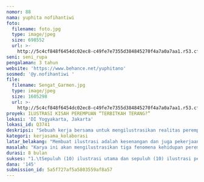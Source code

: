 ```yaml
---
nomor: 88
nama: yuphita nofihantiwi
foto:
  filename: foto.jpg
  type: image/jpeg
  size: 698552
  url: >-
    http://5c4cf848f6454dc02ec8-c49fe7e7355d384845270f4a7a0a7aa1.r53.cf2.rackcdn.com/7c8b71e1-ee2e-4d80-b0db-6409280fa3d9/foto.jpg
seni: seni_rupa
pengalaman: 3 tahun
website: 'https://www.behance.net/yuphitano'
sosmed: '@y.nofihantiwi '
file:
  filename: Sengat_Garmen.jpg
  type: image/jpeg
  size: 1605298
  url: >-
    http://5c4cf848f6454dc02ec8-c49fe7e7355d384845270f4a7a0a7aa1.r53.cf2.rackcdn.com/9fabc7c3-3a96-4126-bccc-118958a8da8e/Sengat_Garmen.jpg
proyek: ILUSTRASI KISAH PEREMPUAN “TERBITKAH TERANG?”
lokasi: 'DI Yogyakarta, Jakarta'
lokasi_id: Q3741
deskripsi: "Sebuah kerja bersama untuk mengilustrasikan realitas perempuan dalam dua sisi, kenyataan yang memuat berbagai problematika, keteguhan, serta semangat dalam mengurai dan menghadapi kenyataan. Ilustrasi kisah perempuan ini akan digalang bersama perempuan-perempuan hebat dengan latar belakang dan kehidupan yang berbeda, yakni; buruh perempuan, perempuan pasar, dan perempuan dengan disabilitas.\r\nPara perempuan tersebut bukan semata “yang pernah mengalami”, mereka adalah yang berhasil keluar dari permasalahannya, bangkit, dan menjalin gerak bersama untuk yang \"lebih baik\". Tema dipilih karena menggambarkan realitas banyak perempuan saat ini, yang seringkali luput dari perhatian karena “terlalu biasa” meski sesungguhnya peran dan kontribusi mereka sangatlah besar bagi orang lain.\r\nKolaborasi inspiratif barangkali bisa menggambarkan proses ini, saya sebagai ilustrator akan mengeksplorasi pengalaman, nilai, dan semangat bersama dengan para perempuan lain, untuk selanjutnya dituangkan dalam karya ilustrasi digital. Eksplorasi ini nantinya akan dilakukan dalam keterlibatan partisipatif, yakni saya (ilustrator) menggeluti aktivitas bersama para perempuan hebat untuk merasakan nilai, semangat, atau kekuatan yang barangkali sulit dinyatakan dalam kata."
kategori: kerjasama_kolaborasi
latar_belakang: "Membuat ilustrasi adalah kesenangan dan juga pekerjaan saya. Meraih ide-ide bertebaran (yang terkadang tak terduga), menikmati proses dan (seringkali) tersenyum menatap hasil. Sebuah hasil yang indah dan menarik selalu melegakan, namun terkadang keindahan itu sudah ditentukan sudutnya. Bahkan acapkali memaksa mengindahkan sesuatu yang terasa menggelikan, saya sebagai pekerja grafis kadang tidak berani menolak. \r\nPertemuan-pertemuan saya dengan banyak perempuan hebat mengulik keberanian saya untuk berkarya lebih. Menghadirkan tantangan dalam diri untuk mengilustrasikan keindahan perempuan dalam realitas, kekuatan, dan kebermaknaannya. Perempuan itu bukan semata “sedap dipandang” atau “cantik/elok”. Meski para perempuan hebat ini barangkali sering lolos dari perhatian, tampak kecil, bahkan tidak menonjol. Namun bagi saya, mereka adalah yang tidak pernah menyerah dalam berjuang.\r\nBergandengan tangan dan berbagi adalah keharusan, karena ada banyak pengalaman perempuan lain yang saya sendiri belum merasakan. Melalui ilustrasi, saya berharap bisa menyatakan kenyataan kehidupan dan makna-makna dari perempuan lain dalam karya yang layak dan juga indah. Harapan saya, rangkaian karya ini bisa memberikan sebuah rasa, pengetahuan, bahkan inpirasi bagi perempuan lain, atau siapapun. "
masalah: "Karya ini akan mengilustrasikan tiga fenomena kehidupan perempuan. Tema karya saya pilih dengan memertimbangkan pengalaman pribadi dan keterjangkauan saya untuk mengeksplorasi kisah dan makna perempuan-perempuan lain. Tiga tema tersebut yaitu;\r\n1.\tBuruh Perempuan; Menantang ketidakpastian\r\n2.\tPerempuan Pasar Tradisional; Menggenggam tekad, berangkat \r\n3.\tPerempuan dengan disabilitas; Daya hidup"
durasi: 8 bulan
sukses: "1.\tSepuluh (10) ilustrasi utama dan sepuluh (10) ilustrasi pendukung terselesaikan\r\n2.\tBuku ilustrasi Kisah Gerak Perempuan terselesaikan sepenuhnya dan siap untuk dicetak atau dipublikasikan\r\n3.\tIlustrasi utama (10) print on canvas "
dana: '145'
submission_id: 5a5f727af5a5803559af8a57
---
```

